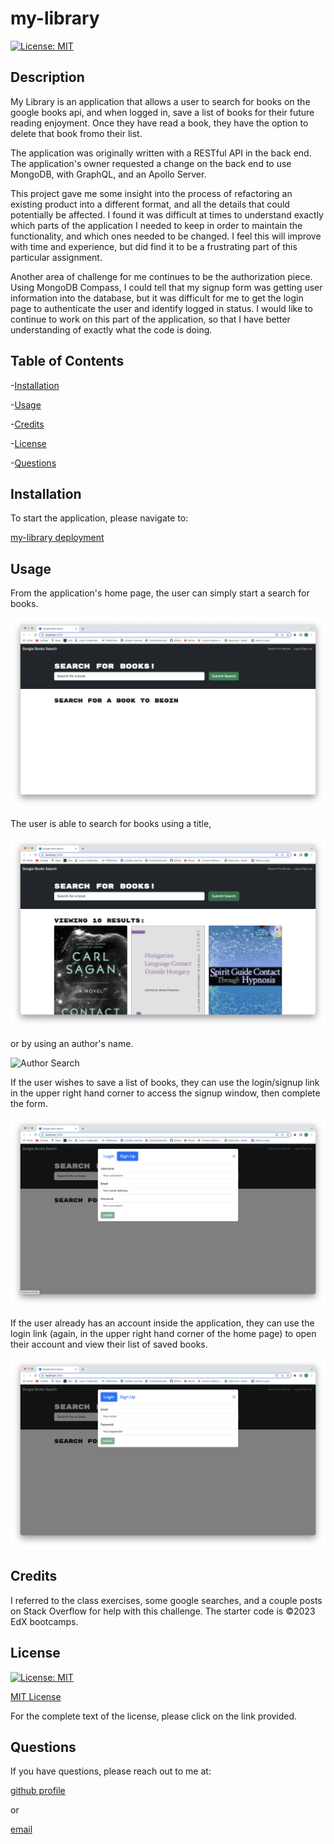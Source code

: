 # my-library

[![License: MIT](https://img.shields.io/badge/License-MIT-yellow.svg)](https://opensource.org/licenses/MIT)

## Description

My Library is an application that allows a user to search for books on the google books api, and when logged in, save a list of books for their future reading enjoyment.  Once they have read a book, they have the option to delete that book fromo their list.

The application was originally written with a RESTful API in the back end. The application's owner requested a change on the back end to use MongoDB, with GraphQL, and an Apollo Server.

This project gave me some insight into the process of refactoring an existing product into a different format, and all the details that could potentially be affected.  I found it was difficult at times to understand exactly which parts of the application I needed to keep in order to maintain the functionality, and which ones needed to be changed.  I feel this will improve with time and experience, but did find it to be a frustrating part of this particular assignment.

Another area of challenge for me continues to be the authorization piece.  Using MongoDB Compass, I could tell that my signup form was getting user information into the database, but it was difficult for me to get the login page to authenticate the user and identify logged in status.  I would like to continue to work on this part of the application, so that I have better understanding of exactly what the code is doing.

## Table of Contents

-[Installation](#Installation)

-[Usage](#Usage)

-[Credits](#Credits)

-[License](#License)

-[Questions](#Questions)

## Installation

To start the application, please navigate to:

[my-library deployment]()

## Usage

From the application's home page, the user can simply start a search for books.

![Home Page](assets/home-page.png)

The user is able to search for books using a title,

![Title Search](assets/title-search.png)

or by using an author's name.

![Author Search](assets/author-search.png)

If the user wishes to save a list of books, they can use the login/signup link in the upper right hand corner to access the signup window, then complete the form.

![Sign Up](assets/sign-up.png)

If the user already has an account inside the application, they can use the login link (again, in the upper right hand corner of the home page) to open their account and view their list of saved books.

![Login](assets/login.png)

 
## Credits

I referred to the class exercises, some google searches, and a couple posts on Stack Overflow for help with this challenge.  The starter code is ©2023 EdX bootcamps.

## License

[![License: MIT](https://img.shields.io/badge/License-MIT-yellow.svg)](https://opensource.org/licenses/MIT)
 
[MIT License](https://opensource.org/license/mit-0/)
 
For the complete text of the license, please click on the link provided.

## Questions

If you have questions, please reach out to me at:

[github profile](github.com/lhardywilcox)

or

[email](motacycaryda@mac.com)